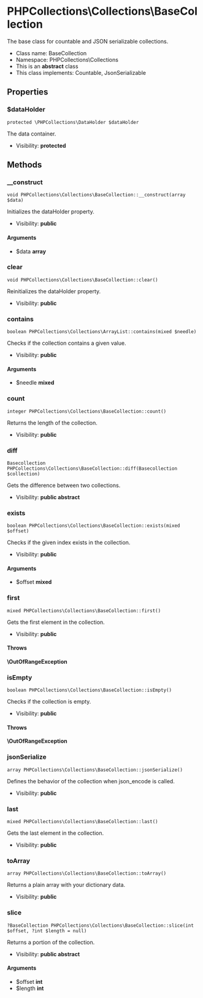 PHPCollections\Collections\BaseCollection
===============

The base class for countable and
JSON serializable collections.

* Class name: BaseCollection
* Namespace: PHPCollections\Collections
* This is an **abstract** class
* This class implements: Countable, JsonSerializable

Properties
----------

### $dataHolder

    protected \PHPCollections\DataHolder $dataHolder

The data container.

* Visibility: **protected**

Methods
-------

### __construct

    void PHPCollections\Collections\BaseCollection::__construct(array $data)

Initializes the dataHolder property.

* Visibility: **public**

#### Arguments
* $data **array**

### clear

    void PHPCollections\Collections\BaseCollection::clear()

Reinitializes the dataHolder property.

* Visibility: **public**

### contains

    boolean PHPCollections\Collections\ArrayList::contains(mixed $needle)

 Checks if the collection
 contains a given value.

* Visibility: **public**

#### Arguments
* $needle **mixed**

### count

    integer PHPCollections\Collections\BaseCollection::count()

Returns the length of the collection.

* Visibility: **public**

### diff

    Basecollection PHPCollections\Collections\BaseCollection::diff(Basecollection $collection)

Gets the difference between two collections.

* Visibility: **public abstract**

### exists

    boolean PHPCollections\Collections\BaseCollection::exists(mixed $offset)

Checks if the given index
exists in the collection.

* Visibility: **public**

#### Arguments
* $offset **mixed**

### first

    mixed PHPCollections\Collections\BaseCollection::first()

Gets the first element in the collection.

* Visibility: **public**

#### Throws
**\OutOfRangeException**

### isEmpty

    boolean PHPCollections\Collections\BaseCollection::isEmpty()

Checks if the collection is empty.

* Visibility: **public**

#### Throws
**\OutOfRangeException**

### jsonSerialize

    array PHPCollections\Collections\BaseCollection::jsonSerialize()

Defines the behavior of the collection
when json_encode is called.

* Visibility: **public**

### last

    mixed PHPCollections\Collections\BaseCollection::last()

Gets the last element in the collection.

* Visibility: **public**

### toArray

    array PHPCollections\Collections\BaseCollection::toArray()

Returns a plain array with
your dictionary data.

* Visibility: **public**

### slice

    ?BaseCollection PHPCollections\Collections\BaseCollection::slice(int $offset, ?int $length = null)

 Returns a portion of the collection.

* Visibility: **public abstract**

#### Arguments
* $offset **int**
* $length **int**